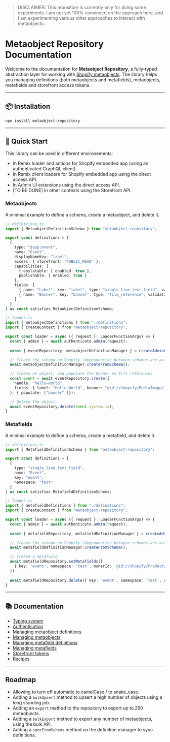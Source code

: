 > DISCLAIMER: This repository is currently only for doing some experiments. I am not yet 100% convinced on the approach here, and I am experimenting various other approaches to interact with metaobjects.

# Metaobject Repository Documentation

Welcome to the documentation for **Metaobject Repository**, a fully-typed abstraction layer for working with [Shopify metaobjects](https://shopify.dev/docs/custom-data/metaobjects). The library helps you managing definitions (both metaobjects and metafields), metaobjects, metafields and storefront access tokens.

---

## 📦 Installation

```bash
npm install metaobject-repository
```

---

## 🚀 Quick Start

This library can be used in different environements:

* In Remix loader and actions for Shopify embedded app (using an authenticated GraphQL client).
* In Remix client loaders for Shopify embedded app using the direct access API.
* In Admin UI extensions using the direct access API.
* [TO BE DONE] In other contexts using the Storefront API.

### Metaobjects

A minimal example to define a schema, create a metaobject, and delete it.

```ts
// definitions.ts
import { MetaobjectDefinitionSchema } from "metaobject-repository";

export const definitions = [
  {
    type: "$app:event",
    name: "Event",
    displayNameKey: "label",
    access: { storefront: "PUBLIC_READ" },
    capabilities: {
      translatable: { enabled: true },
      publishable: { enabled: true }
    },
    fields: [
      { name: "Label", key: "label", type: "single_line_text_field", validations: { max: 255 } },
      { name: "Banner", key: "banner", type: "file_reference", validations: { fileTypes: ["Image"] } }
    ]
  }
] as const satisfies MetaobjectDefinitionSchema;
```

```ts
// loader.ts
import { metaobjectDefinitions } from "./definitions";
import { createContext } from "metaobject-repository";

export const loader = async ({ request }: LoaderFunctionArgs) => {
  const { admin } = await authenticate.admin(request);
  
  const { eventRepository, metaobjectDefinitionManager } = createAdminContext({ client: admin.graphql, metaobjectDefinitions });

  // Create the schema on Shopify (dependencies between schemas are automatically resolved)
  await metaobjectDefinitionManager.createFromSchema();

  // Create an object, and populate the banner to fill references
  const event = await eventRepository.create({
    handle: "hello-world",
    fields: { label: "Hello World", banner: "gid://shopify/MediaImage/123" }
  }, { populate: ["banner" ]});

  // Delete the object
  await eventRepository.delete(event.system.id);
}
```

### Metafields

A minimal example to define a schema, create a metafield, and delete it.

```ts
// definitions.ts
import { MetafieldDefinitionSchema } from "metaobject-repository";

export const definitions = [
  {
    type: "single_line_text_field",
    name: "Event",
    key: "event",
    namespace: "test"
  }
] as const satisfies MetafieldDefinitionSchema;
```

```ts
// loader.ts
import { metafieldDefinitions } from "./definitions";
import { createContext } from "metaobject-repository";

export const loader = async ({ request }: LoaderFunctionArgs) => {
  const { admin } = await authenticate.admin(request);
  
  const { metafieldRepository, metafieldDefinitionManager } = createAdminContext({ client: admin.graphql, metafieldDefinitions });

  // Create the schema on Shopify (dependencies between schemas are automatically resolved)
  await metafieldDefinitionManager.createFromSchema();

  // Create a metafield
  await metafieldRepository.setMetafields([
    { key: 'event', namespace: 'test', ownerId: 'gid://shopify/Product/123', value: 'something' }
  ])
  
  await metafieldRepository.delete({ key: 'event', namespace: 'test', ownerId: 'gid://shopify/Product/123' });
}
```

---

## 📚 Documentation

- [Typing system](./docs/1-typing.md)
- [Authentication](./docs/2-authentication.md)
- [Managing metaobject definitions](./docs/3-metaobject-definitions.md)
- [Managing metaobjects](./docs/4-metaobjects.md)
- [Managing metafield definitions](./docs/5-metafield-definitions.md)
- [Managing metafields](./docs/6-metafields.md)
- [Storefront tokens](./docs/7-storefront-tokens.md)
- [Recipes](./docs/8-recipes.md)

---

## Roadmap

* Allowing to turn off automatic to camelCase / to snake_case.
* Adding a `bulkUpsert` method to upsert a high number of objects using a long standing job.
* Adding an `export` method to the repository to export up to 250 metaobjects.
* Adding a `bulkExport` method to export any number of metaobjects, using the bulk API.
* Adding a `syncFromSchema` method on the definition manager to sync definitions.